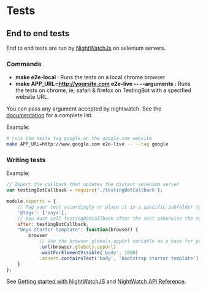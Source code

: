 # Tests

## End to end tests

End to end tests are run by [NightWatchJs](http://nightwatchjs.org/) on selenium servers.

### Commands

- **make e2e-local** : Runs the tests on a local chrome browser
- **make APP_URL=http://yoursite.com e2e-live -- --arguments** : Runs the tests on chrome, ie, safari & firefox on TestingBot with a specified website URL.

You can pass any argument accepted by nightwatch. See the [documentation](http://nightwatchjs.org/guide#command-line-options) for a complete list.

Example:
```bash
# runs the tests tag google on the google.com website
make APP_URL=http://www.google.com e2e-live -- --tag google
```

### Writing tests

Example:
```js
// Import the callback that updates the distant selenium server
var testingBotCallback = require('./testingBotCallback');

module.exports = {
    // Tag your test accordingly or place it in a specific subfolder (group)
    '@tags': ['onyx'],
    // You must call testingBotCallback after the test otherwise the test won't end and the selenium server won't receive any status update
    after: testingBotCallback,
    "Onyx starter template": function(browser) {
        browser
            // Use the browser.globals.appUrl variable as a base for your url instead of specifying it in code. This allows above commands to test different websites.
            .url(browser.globals.appUrl)
            .waitForElementVisible('body', 1000)
            .assert.containsText('body', 'Bootstrap starter template');
    }
};
```

See [Getting started with NightWatchJS](http://nightwatchjs.org/getingstarted) and [NightWatch API Reference](http://nightwatchjs.org/api).
